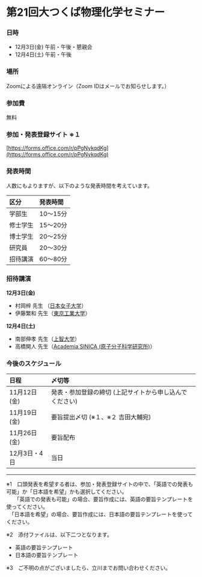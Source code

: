 # 第21回大つくば物理化学セミナー

### 日時
- 12月3日(金) 午前・午後・懇親会
- 12月4日(土) 午前・午後
   
### 場所
Zoomによる遠隔オンライン（Zoom IDはメールでお知らせします。）

### 参加費
無料

### 参加・発表登録サイト ※１
[https://forms.office.com/r/pPgNykqdKg](https://forms.office.com/r/pPgNykqdKg)

### 発表時間
人数にもよりますが、以下のような発表時間を考えています。

|区分|発表時間|
|:---|:---|
|学部生|10～15分|
|修士学生|15～20分|
|博士学生|20～25分|
|研究員|20～30分|
|招待講演|60～80分|

### 招待講演

__12月3日(金)__
- 村岡梓 先生 （[日本女子大学](http://mcm-www.jwu.ac.jp/~muraoka/)）
- 伊藤繁和 先生（[東京工業大学](http://www.sito-cap.mac.titech.ac.jp/)）

__12月4日(土)__
- 南部伸孝 先生（[上智大学](http://pweb.cc.sophia.ac.jp/nanbu_lab)）
- 高橋開人 先生（[Academia SINICA (原子分子科学研究所)](https://labs.iams.sinica.edu.tw/project/kaito)）

### 今後のスケジュール

|日程|〆切等|
|:---|:---|
|11月12日(金)|発表・参加登録の締切 (上記サイトから申し込んでください)|
|11月19日(金)|要旨提出〆切 (※１、※２ 吉田大輔宛)|
|11月26日(金)|要旨配布|
|12月3日・4日|当日|

---

※1　口頭発表を希望する者は、参加・発表登録サイトの中で、「英語での発表も可能」か「日本語を希望」かも選択してください。<br>
　　「英語での発表も可能」の場合、要旨作成には、英語の要旨テンプレートを使ってください。<br>
  　「日本語を希望」の場合、要旨作成には、日本語の要旨テンプレートを使ってください。
   
※2　添付ファイルは、以下二つとなります。
  - 英語の要旨テンプレート
  - 日本語の要旨テンプレート
 
※3　ご不明の点がございましたら、立川までお問い合わせください。
